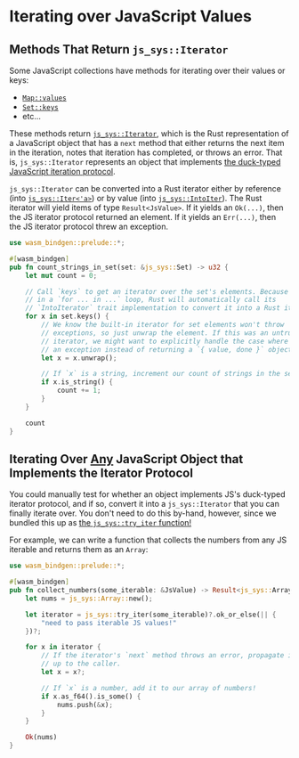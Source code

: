 # Iterating over JavaScript Values

## Methods That Return `js_sys::Iterator`

Some JavaScript collections have methods for iterating over their values or
keys:

* [`Map::values`](https://wasm-bindgen.github.io/wasm-bindgen/api/js_sys/struct.Map.html#method.values)
* [`Set::keys`](https://wasm-bindgen.github.io/wasm-bindgen/api/js_sys/struct.Set.html#method.keys)
* etc...

These methods return
[`js_sys::Iterator`](https://wasm-bindgen.github.io/wasm-bindgen/api/js_sys/struct.Iterator.html),
which is the Rust representation of a JavaScript object that has a `next` method
that either returns the next item in the iteration, notes that iteration has
completed, or throws an error. That is, `js_sys::Iterator` represents an object
that implements [the duck-typed JavaScript iteration
protocol](https://developer.mozilla.org/en-US/docs/Web/JavaScript/Reference/Iteration_protocols).

`js_sys::Iterator` can be converted into a Rust iterator either by reference
(into
[`js_sys::Iter<'a>`](https://wasm-bindgen.github.io/wasm-bindgen/api/js_sys/struct.Iter.html))
or by value (into
[`js_sys::IntoIter`](https://wasm-bindgen.github.io/wasm-bindgen/api/js_sys/struct.IntoIter.html)). The
Rust iterator will yield items of type `Result<JsValue>`. If it yields an
`Ok(...)`, then the JS iterator protocol returned an element. If it yields an
`Err(...)`, then the JS iterator protocol threw an exception.

```rust
use wasm_bindgen::prelude::*;

#[wasm_bindgen]
pub fn count_strings_in_set(set: &js_sys::Set) -> u32 {
    let mut count = 0;

    // Call `keys` to get an iterator over the set's elements. Because this is
    // in a `for ... in ...` loop, Rust will automatically call its
    // `IntoIterator` trait implementation to convert it into a Rust iterator.
    for x in set.keys() {
        // We know the built-in iterator for set elements won't throw
        // exceptions, so just unwrap the element. If this was an untrusted
        // iterator, we might want to explicitly handle the case where it throws
        // an exception instead of returning a `{ value, done }` object.
        let x = x.unwrap();

        // If `x` is a string, increment our count of strings in the set!
        if x.is_string() {
            count += 1;
        }
    }

    count
}
```

## Iterating Over <u>Any</u> JavaScript Object that Implements the Iterator Protocol

You could manually test for whether an object implements JS's duck-typed
iterator protocol, and if so, convert it into a `js_sys::Iterator` that you can
finally iterate over. You don't need to do this by-hand, however, since we
bundled this up as [the `js_sys::try_iter`
function!](https://wasm-bindgen.github.io/wasm-bindgen/api/js_sys/fn.try_iter.html)

For example, we can write a function that collects the numbers from any JS
iterable and returns them as an `Array`:

```rust
use wasm_bindgen::prelude::*;

#[wasm_bindgen]
pub fn collect_numbers(some_iterable: &JsValue) -> Result<js_sys::Array, JsValue> {
    let nums = js_sys::Array::new();

    let iterator = js_sys::try_iter(some_iterable)?.ok_or_else(|| {
        "need to pass iterable JS values!"
    })?;

    for x in iterator {
        // If the iterator's `next` method throws an error, propagate it
        // up to the caller.
        let x = x?;

        // If `x` is a number, add it to our array of numbers!
        if x.as_f64().is_some() {
            nums.push(&x);
        }
    }

    Ok(nums)
}
```
